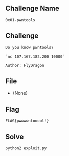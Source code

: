 ## Challenge Name
```
0x01-pwntools
```
## Challenge
```
Do you know pwntools?  

`nc 107.167.182.200 10000`  

Author: FlyDragon
```
## File
- (None)
## Flag
```
FLAG{pwwwwntooool!}
```
## Solve
```
python2 exploit.py
```
